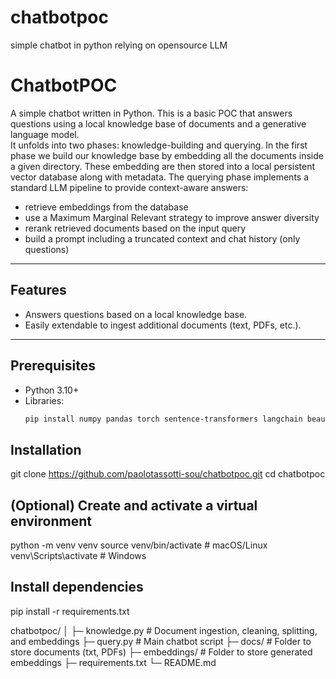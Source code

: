 # chatbotpoc
simple chatbot in python relying on opensource LLM

# ChatbotPOC

A simple chatbot written in Python.
This is a basic POC that answers questions using a local knowledge base of documents and a generative language model.  
It unfolds into two phases: knowledge-building and querying.
In the first phase we build our knowledge base by embedding all the documents inside a given directory.
These embedding are then stored into a local persistent vector database along with metadata.
The querying phase implements a standard LLM pipeline to provide context-aware answers:
 - retrieve embeddings from the database
 - use a Maximum Marginal Relevant strategy to improve answer diversity
 - rerank retrieved documents based on the input query
 - build a prompt including a truncated context and chat history (only questions)

---

## Features

- Answers questions based on a local knowledge base.
- Easily extendable to ingest additional documents (text, PDFs, etc.).

---

## Prerequisites

- Python 3.10+
- Libraries:
  ```bash
  pip install numpy pandas torch sentence-transformers langchain beautifulsoup4 requests tqdm


## Installation
git clone https://github.com/paolotassotti-sou/chatbotpoc.git
cd chatbotpoc


## (Optional) Create and activate a virtual environment
python -m venv venv
source venv/bin/activate  # macOS/Linux
venv\Scripts\activate     # Windows


## Install dependencies
pip install -r requirements.txt


chatbotpoc/
│
├─ knowledge.py       # Document ingestion, cleaning, splitting, and embeddings
├─ query.py           # Main chatbot script
├─ docs/              # Folder to store documents (txt, PDFs)
├─ embeddings/        # Folder to store generated embeddings
├─ requirements.txt
└─ README.md

